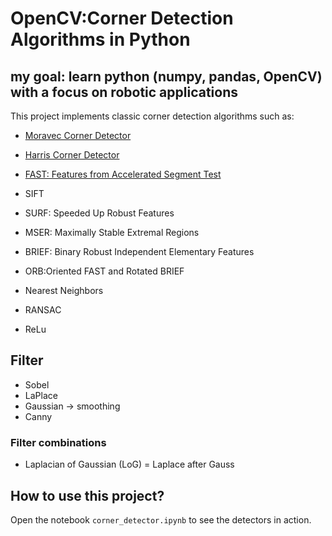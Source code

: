 # OpenCV:Corner Detection Algorithms in Python

## my goal: learn python (numpy, pandas, OpenCV) with a focus on robotic applications

This project implements classic corner detection algorithms such as:

- [Moravec Corner Detector](https://mahendrathapa.medium.com/moravec-corner-detector-5191f1c04b30)
- [Harris Corner Detector](https://docs.opencv.org/2.4/doc/tutorials/features2d/trackingmotion/harris_detector/harris_detector.html)
  
- [FAST: Features from Accelerated Segment Test](https://docs.opencv.org/4.x/df/d0c/tutorial_py_fast.html)
- SIFT
- SURF: Speeded Up Robust Features
- MSER: Maximally Stable Extremal Regions
- BRIEF: Binary Robust Independent Elementary Features
- ORB:Oriented FAST and Rotated BRIEF


- Nearest Neighbors
- RANSAC
- ReLu

## Filter
- Sobel
- LaPlace
- Gaussian → smoothing
- Canny

### Filter combinations

- Laplacian of Gaussian (LoG) = Laplace after Gauss
  
## How to use this project?

Open the notebook `corner_detector.ipynb` to see the detectors in action.

